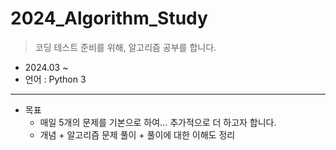 # 2024_Algorithm_Study

> 코딩 테스트 준비를 위해, 알고리즘 공부를 합니다.

- 2024.03 ~
- 언어 : Python 3

---

- 목표
  - 매일 5개의 문제를 기본으로 하여... 추가적으로 더 하고자 합니다.
  - 개념 + 알고리즘 문제 풀이 + 풀이에 대한 이해도 정리
